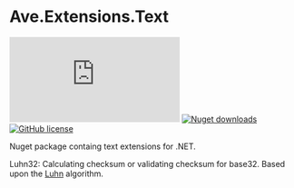 # Ave.Extensions.Text

[![Build Status](https://versteeg-its.visualstudio.com/Ave/_apis/build/status/CI%20-%20Ave.Extensions.Text?branchName=master)](https://versteeg-its.visualstudio.com/Ave/_build/latest?definitionId=128&branchName=master)
[![Nuget downloads](https://img.shields.io/nuget/v/Ave.Extensions.Text.svg)](https://www.nuget.org/packages/Ave.Extensions.Text/)
[![GitHub license](https://img.shields.io/github/license/mashape/apistatus.svg)](https://github.com/aadversteeg/ave.extensions.text/blob/master/LICENSE)

Nuget package containg text extensions for .NET.

Luhn32:  Calculating checksum or validating checksum for base32. Based upon the [Luhn](https://en.wikipedia.org/wiki/Luhn_algorithm) algorithm.
